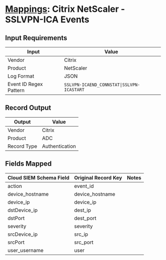 # [Mappings](README.md): Citrix NetScaler - SSLVPN-ICA Events

## Input Requirements

|Input|Value|
|-----|-----|
|Vendor|Citrix|
|Product|NetScaler|
|Log Format|JSON|
|Event ID Regex Pattern|`SSLVPN-ICAEND_CONNSTAT\|SSLVPN-ICASTART`|

## Record Output

|Output|Value|
|------|-----|
|Vendor|Citrix|
|Product|ADC|
|Record Type|Authentication|

## Fields Mapped

|Cloud SIEM Schema Field|Original Record Key|Notes|
|-----------------------|-------------------|-----|
|action|event_id||
|device_hostname|device_hostname||
|device_ip|device_ip||
|dstDevice_ip|dest_ip||
|dstPort|dest_port||
|severity|severity||
|srcDevice_ip|src_ip||
|srcPort|src_port||
|user_username|user||


